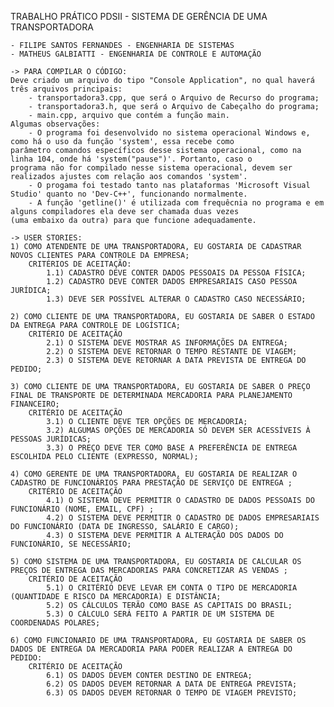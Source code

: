 TRABALHO PRÁTICO PDSII - SISTEMA DE GERÊNCIA DE UMA TRANSPORTADORA

	- FILIPE SANTOS FERNANDES - ENGENHARIA DE SISTEMAS
	- MATHEUS GALBIATTI - ENGENHARIA DE CONTROLE E AUTOMAÇÃO
	
	-> PARA COMPILAR O CÓDIGO:
	Deve criado um arquivo do tipo "Console Application", no qual haverá três arquivos principais:
		- transportadora3.cpp, que será o Arquivo de Recurso do programa;
		- transportadora3.h, que será o Arquivo de Cabeçalho do programa;
		- main.cpp, arquivo que contém a função main.
	Algumas observações:
		- O programa foi desenvolvido no sistema operacional Windows e, como há o uso da função 'system', essa recebe como
	parâmetro comandos específicos desse sistema operacional, como na linha 104, onde há 'system("pause")'. Portanto, caso o
	programa não for compilado nesse sistema operacional, devem ser realizados ajustes com relação aos comandos 'system'.
		- O progama foi testado tanto nas plataformas 'Microsoft Visual Studio' quanto no 'Dev-C++', funcionando normalmente.
		- A função 'getline()' é utilizada com frequêcnia no programa e em alguns compiladores ela deve ser chamada duas vezes
	(uma embaixo da outra) para que funcione adequadamente.

	-> USER STORIES:
	1) COMO ATENDENTE DE UMA TRANSPORTADORA, EU GOSTARIA DE CADASTRAR NOVOS CLIENTES PARA CONTROLE DA EMPRESA;
		CRITÉRIOS DE ACEITAÇÃO:
			1.1) CADASTRO DEVE CONTER DADOS PESSOAIS DA PESSOA FÍSICA;
			1.2) CADASTRO DEVE CONTER DADOS EMPRESARIAIS CASO PESSOA JURÍDICA;
			1.3) DEVE SER POSSÍVEL ALTERAR O CADASTRO CASO NECESSÁRIO;
		
	2) COMO CLIENTE DE UMA TRANSPORTADORA, EU GOSTARIA DE SABER O ESTADO DA ENTREGA PARA CONTROLE DE LOGÍSTICA;
		CRITÉRIO DE ACEITAÇÃO
			2.1) O SISTEMA DEVE MOSTRAR AS INFORMAÇÕES DA ENTREGA;
			2.2) O SISTEMA DEVE RETORNAR O TEMPO RESTANTE DE VIAGEM;
			2.3) O SISTEMA DEVE RETORNAR A DATA PREVISTA DE ENTREGA DO PEDIDO;
		
	3) COMO CLIENTE DE UMA TRANSPORTADORA, EU GOSTARIA DE SABER O PREÇO FINAL DE TRANSPORTE DE DETERMINADA MERCADORIA PARA PLANEJAMENTO FINANCEIRO;
		CRITÉRIO DE ACEITAÇÃO
			3.1) O CLIENTE DEVE TER OPÇÕES DE MERCADORIA;
			3.2) ALGUMAS OPÇÕES DE MERCADORIA SÓ DEVEM SER ACESSÍVEIS À PESSOAS JURÍDICAS;
			3.3) O PREÇO DEVE TER COMO BASE A PREFERÊNCIA DE ENTREGA ESCOLHIDA PELO CLIENTE (EXPRESSO, NORMAL);
			
	4) COMO GERENTE DE UMA TRANSPORTADORA, EU GOSTARIA DE REALIZAR O CADASTRO DE FUNCIONÁRIOS PARA PRESTAÇÃO DE SERVIÇO DE ENTREGA ;
		CRITÉRIO DE ACEITAÇÃO
			4.1) O SISTEMA DEVE PERMITIR O CADASTRO DE DADOS PESSOAIS DO FUNCIONÁRIO (NOME, EMAIL, CPF) ;
			4.2) O SISTEMA DEVE PERMITIR O CADASTRO DE DADOS EMPRESARIAIS DO FUNCIONÁRIO (DATA DE INGRESSO, SALÁRIO E CARGO);
			4.3) O SISTEMA DEVE PERMITIR A ALTERAÇÃO DOS DADOS DO FUNCIONÁRIO, SE NECESSÁRIO;
			
	5) COMO SISTEMA DE UMA TRANSPORTADORA, EU GOSTARIA DE CALCULAR OS PREÇOS DE ENTREGA DAS MERCADORIAS PARA CONCRETIZAR AS VENDAS ;
		CRITÉRIO DE ACEITAÇÃO
			5.1) O CRITÉRIO DEVE LEVAR EM CONTA O TIPO DE MERCADORIA (QUANTIDADE E RISCO DA MERCADORIA) E DISTÂNCIA;
			5.2) OS CÁLCULOS TERÃO COMO BASE AS CAPITAIS DO BRASIL;
			5.3) O CÁLCULO SERÁ FEITO A PARTIR DE UM SISTEMA DE COORDENADAS POLARES;
			
	6) COMO FUNCIONARIO DE UMA TRANSPORTADORA, EU GOSTARIA DE SABER OS DADOS DE ENTREGA DA MERCADORIA PARA PODER REALIZAR A ENTREGA DO PEDIDO:
		CRITÉRIO DE ACEITAÇÃO
			6.1) OS DADOS DEVEM CONTER DESTINO DE ENTREGA;
			6.2) OS DADOS DEVEM RETORNAR A DATA DE ENTREGA PREVISTA;
			6.3) OS DADOS DEVEM RETORNAR O TEMPO DE VIAGEM PREVISTO;
			
